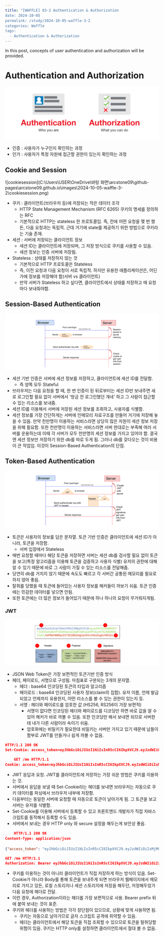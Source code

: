 ```yaml
---
title: "[WAFFLE] 03-2 Authentication & Authorization
date: 2024-10-05
permalink: /study/2024-10-05-waffle-3-2
categories: Waffle
tags:
  - Authentication & Authorization
---
```


In this post, concepts of user authentication and authorization will be provided.

# Authentication and Authorization
![authenticationauthorization](..\images\2024-10-05-waffle-3-2\authenticationauthorization.png)
- 인증 : 사용자가 누구인지 확인하는 과정
- 인가 : 사용자가 특정 자원에 접근할 권한이 있는지 확인하는 과정

## Cookie and Session
![cookiesession](C:\Users\USER\OneDrive\바탕 화면\arcstone09\github-pages\arcstone09.github.io\images\2024-10-05-waffle-3-2\cookiesession.png)
- 쿠키 : 클라이언트(브라우저 등)에 저장되는 작은 데이터 조각
    - HTTP State Management Mechanism (RFC 6265) 쿠키의 명세를 정의하는 RFC
    - 기본적으로 HTTP는 stateless 한 프로토콜임. 즉, 전에 어떤 요청을 몇 번 했든, 다음 요청과는 독립적. 근데 거기에 state를 제공하기 위한 방법으로 쿠키라는 기술 존재.
- 세션 : 서버에 저장되는 클라이언트 정보
    - 세션 ID는 클라이언트에 저장되며, 그 저장 방식으로 쿠키를 사용할 수 있음.
    - 세션 정보는 인증 서버에 저장됨.
- Stateless : 상태를 저장하지 않는 것
    - 기본적으로 HTTP 프로토콜은 Stateless
    - 즉, 이전 요청과 다음 요청이 서로 독립적. 하지만 유용한 애플리케이션은, 어딘가에 정보를 저장해야 함(서버 vs 클라이언트)
    - 만약 서버가 Stateless 하고 싶다면, 클라이언트에서 상태를 저장하고 매 요청마다 보내줘야함.

## Session-Based Authentication
![sessionbasedauthentication](..\images\2024-10-05-waffle-3-2\sessionbasedauthentication.png)
- 세션 기반 인증은 서버에 세션 정보를 저장하고, 클라이언트에 세션 ID를 전달함.
    - 즉 양쪽 모두 Stateful
- 브라우저는 다음 요청을 할 때, 한 번 인증이 된 뒤로부터는 세션 ID만 보내주면 새로 로그인할 필요 없이 서버에서 '방금 전 로그인했던 걔네' 하고 그 사람이 접근할 수 있는 리소스를 보내줌.
- 세션 ID를 이용해서 서버에 저장된 세션 정보를 조회하고, 사용자를 식별함.
- 세션 정보를 가장 간단하게는 서버에 인메모리 자료구조를 만들어 거기에 저장해 놓을 수 있음. 만약 천만명이 이용하는 서비스라면 상당히 많은 자원이 세션 정보 저장을 위해 필요함. 또한 천만명이 이용하는 서비스라면 서버 한대로는 부족해 여러 서버를 운용하는데 이때 각 서버가 모두 천만명의 세션 정보를 가지고 있어야 함. 결국엔 세션 정보만 저장하기 위한 db를 따로 두게 됨. 그러나 db를 갖다오는 것이 비용이 큰 작업임. 이것이 Session-Based Authentication의 단점.

## Token-Based Authentication
![tokenbasedauthentication](..\images\2024-10-05-waffle-3-2\tokenbasedauthentication.png)
- 토큰은 사용자의 정보를 담은 문자열. 토큰 기반 인증은 클라이언트에 세션 ID가 아니라, 토큰을 저장함.
    - 서버 입장에서 Stateless
- 매번 요청할 때마다 해당 토큰을 저장하면 서버는 세션 db를 검사할 필요 없이 토큰을 보고(특정 알고리즘을 이용해 토큰을 검증하고 사용자 식별) 유저의 권한에 대해 알 수 있기 때문에 바로 그 사람이 가질 수 있는 리소스를 전달해줌.
- 당연히 db를 거치지 않기 때문에 속도도 빠르고 각 서버간 공통된 메모리를 필요로 하지 않아 좋음.
- 탈취를 당했을 때 토큰에 들어있는 사용자 정보를 해커들이 까보기 쉬움. 토큰 인증에는 민감한 데이터를 넣으면 안됨.
- 또한 토큰에는 더 많은 정보가 들어있기 때문에 하나 하나의 요청이 무거워지게됨. 


### JWT
![jwt](..\images\2024-10-05-waffle-3-2\jwt.png)
- JSON Web Token은 가장 보편적인 토큰기반 인증 방식
- 헤더, 페이로드, 서명으로 구성됨. 마침표로 구분되는 3개의 문자열.
    - 헤더 : base64 인코딩된 토큰의 타입과 알고리즘
    - 페이로드 : base64 인코딩된 사용자 정보(claim의 집합). 유저 이름, 언제 발급되었고 언제까지 유용한지, 어떤 리소스를 볼 수 있는 권한이 있는지 등.
    - 서명 : 헤더와 페이로드를 암호한 값 (HS256, RS256이 가장 보편적)
        - 서명이 없다면 인코딩된 헤더와 페이로드를 디코딩만 하면 바로 값을 알 수 있어 해커가 바로 까볼 수 있음. 또한 인코딩만 해서 보내면 되므로 서버한테 내가 다른 사람이라 속이기 쉬움.
        - 암호화에는 비밀키가 필요한데 비밀키는 서버만 가지고 있기 때문에 남들이 함부로 JWT를 만들거나 쉽게 까볼 수 없음.


```json
HTTP/1.1 200 OK
Set-Cookie: access_token=eyJhbGciOiJIUzI1NiIsInR5cCI6IkpXVCJ9.eyJzdWIiOiIxMjM0NTY3ODkwIiwibmFtZSI6IkpvaG4gRG9lIiwiaWF0IjoxNTE2MjM5MDIyfQ.SflKxwRJSMeKKF2QT4fwpMeJf36POk6yJV_adQssw5c; HttpOnly; Secure
```

```json
	GET /me HTTP/1.1
Cookie: access_token=eyJhbGciOiJIUzI1NiIsInR5cCI6IkpXVCJ9.eyJzdWIiOiIxMjM0NTY3ODkwIiwibmFtZSI6IkpvaG4gRG9lIiwiaWF0IjoxNTE2MjM5MDIyfQ.SflKxwRJSMeKKF2QT4fwpMeJf36POk6yJV_adQssw5c
```
- JWT 응답과 요청. JWT를 클라이언트에 저장하는 가장 쉬운 방법은 쿠키를 이용하는 것.
- 서버에서 응답을 보낼 때 Set-Cookie라는 헤더를 보내면 브라우저는 자동으로 쿠키 데이터를 파싱에서 브라우저 내부에 저장함.
- 다음부터는 동일한 서버에 요청할 때 자동으로 토큰이 날아가게 됨. 그 토큰을 보고 서버는 유저를 식별함.
- Set-Cookie를 이용해 서버에서 등록할 수 있고 프론트엔드 개발자가 직접 자바스크립트를 동작해서 등록할 수도 있음.
- 서버에서 보내는 경우 HTTP only 와 secure 설정을 해두는게 보안상 좋음.

```json
	HTTP/1.1 200 OK
Content-Type: application/json
 
{"access_token": "eyJhbGciOiJIUzI1NiIsInR5cCI6IkpXVCJ9.eyJzdWIiOiIxMjM0NTY3ODkwIiwibmFtZSI6IkpvaG4gRG9lIiwiaWF0IjoxNTE2MjM5MDIyfQ.SflKxwRJSMeKKF2QT4fwpMeJf36POk6yJV_adQssw5c"}
```

```json
GET /me HTTP/1.1
Authorization: Bearer eyJhbGciOiJIUzI1NiIsInR5cCI6IkpXVCJ9.eyJzdWIiOiIxMjM0NTY3ODkwIiwibmFtZSI6IkpvaG4gRG9lIiwiaWF0IjoxNTE2MjM5MDIyfQ.SflKxwRJSMeKKF2QT4fwpMeJf36POk6yJV_adQssw5c
```
- 쿠키를 이용하는 것이 아니라 클라이언트가 직접 저장하게 하는 방식이 있음. Set-Cookie가 아니라 Body를 통해 토큰을 보내주게 되면 브라우저 웹페이지에서 메모리로 가지고 있든, 로컬 스토리지나 세션 스토리지에 저장을 해두던, 저정해두었가 다음 요청에 헤더로 전달.
- 이런 경우, Authorization이라는 헤더를 가장 보편적으로 사용. Bearer prefix 뒤에 붙여 보내는 것이 표준.
- 쿠키와 헤더를 사용하는 방법은 각각 장단점이 있으므로, 상황에 맞게 사용하면 됨.
    - 쿠키는 자동으로 날아가므로 글자 스크립트 공격에 취약할 수 있음.
    - 헤더는 클라이언트에서 해당 토큰을 직접 조회할 수 있으므로 토큰을 탈취당할 위험이 있음. 쿠키는 HTTP only를 설정하면 클라이언트에서 절대 볼 수 없음.